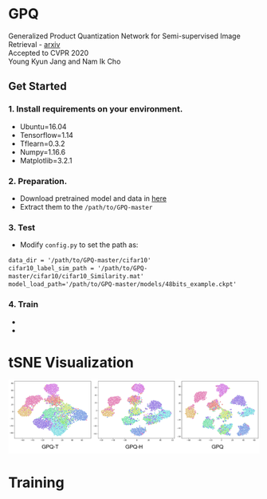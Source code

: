 # GPQ
Generalized Product Quantization Network for Semi-supervised Image Retrieval - <a href="https://arxiv.org/abs/2002.11281">arxiv</a>  
Accepted to CVPR 2020  
Young Kyun Jang and Nam Ik Cho  

## Get Started

### 1. Install requirements on your environment.
- Ubuntu=16.04
- Tensorflow=1.14
- Tflearn=0.3.2
- Numpy=1.16.6
- Matplotlib=3.2.1

### 2. Preparation.
- Download pretrained model and data in <a href="https://drive.google.com/open?id=1BfyXFvcMMBhD2jWVNF_kFaFE5uNgpqII">here</a>
- Extract them to the `/path/to/GPQ-master`

### 3. Test
- Modify `config.py` to set the path as:  
```
data_dir = '/path/to/GPQ-master/cifar10'
cifar10_label_sim_path = '/path/to/GPQ-master/cifar10/cifar10_Similarity.mat'
model_load_path='/path/to/GPQ-master/models/48bits_example.ckpt'
```
### 4. Train
-
-


# tSNE Visualization

<p align="center"><img src="figures/tSNE.png" width="900"></p>

# Training
